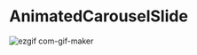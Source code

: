 # AnimatedCarouselSlide

![ezgif com-gif-maker](https://user-images.githubusercontent.com/66858640/147815445-38995a39-e944-4164-ae21-da09ac5df385.gif)


